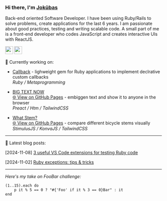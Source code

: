 ### Hi there, I'm [Jokūbas](https://github.com/pucinsk)

Back-end oriented Software Developer. I have been using Ruby/Rails to solve problems, create applications for the last 6 years. I am passionate about good practices, testing and writing scalable code. A small part of me is a front-end developer who codes JavaScript and creates interactive UIs with ReactJS.

[<img src="https://www.linkedin.com/favicon.ico" width="25"/>](https://www.linkedin.com/in/jokubas-pucinskas/)
[<img src="https://ssl.gstatic.com/ui/v1/icons/mail/rfr/gmail.ico" width="25"/>](mailto:jokubas.dev@gmail.com)

🔭 Currently working on:
- [Callback](https://github.com/pucinsk/callbacky) - lighweight gem for Ruby applications to implement declrative custom callbacks  
  _Ruby / Metaprogramming_
- [BIG TEXT NOW](https://github.com/pucinsk/big-text-now)  
  [🌐 View on GitHub Pages](https://pucinsk.github.io/big-text-now) - embiggen text and show it to anyone in the browser  
  _Preact / Htm / TailwindCSS_

- [What Stem?](https://github.com/pucinsk/what-stem)  
  [🌐 View on GitHub Pages](https://pucinsk.github.io/what-stem) - compare different bicycle stems visually  
  _StimulusJS / KonvaJS / TailwindCSS_


---
💬 Latest blog posts:

[2024-11-08] [3 useful VS Code extensions for testing Ruby code](https://dev.to/pucinsk/3-vs-code-extensions-for-testing-ruby-code-f14)

[2024-11-02] [Ruby exceptions: tips & tricks](https://dev.to/pucinsk/ruby-exceptions-tips-tricks-596c)

---

*Here's my take on FooBar challenge:*

```
(1..15).each do
    p it % 5 == 0 ? "#{'Foo' if it % 3 == 0}Bar" : it
end
```
<!--
**pucinsk/pucinsk** is a ✨ _special_ ✨ repository because its `README.md` (this file) appears on your GitHub profile.

Here are some ideas to get you started:

- 🔭 I’m currently working on ...
- 🌱 I’m currently learning ...
- 👯 I’m looking to collaborate on ...
- 🤔 I’m looking for help with ...
- 💬 Ask me about ...
- 📫 How to reach me: ...
- 😄 Pronouns: ...
- ⚡ Fun fact: ...
-->
